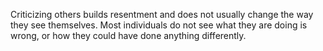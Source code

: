 Criticizing others builds resentment and does not usually change the way they see themselves. Most individuals do not see what they are doing is wrong, or how they could have done anything differently. 